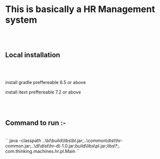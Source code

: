<h1>This is basically a HR Management system</h1>
<br>
<br>
<h2>Local installation</h2>
<br>
<br>
<p>install gradle preffereable 6.5 or above</p>
<p>install itext preffereable 7.2 or above</p>
<br>
<br>
<h2>Command to run :-</h2>
<br>
``
java -classpath ..\bl\build\libs\bl.jar;..\common\dist\hr-common.jar;..\dl\dist\hr-dl-1.0.jar;build\libs\pl.jar;libs\*;. com.thinking.machines.hr.pl.Main
``

